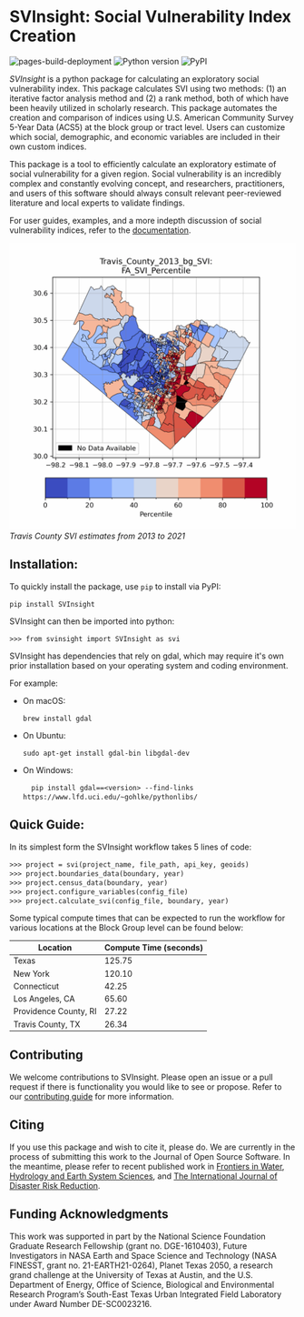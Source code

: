 # SVInsight: Social Vulnerability Index Creation 
![pages-build-deployment](https://github.com/mdp0023/SVInsight/actions/workflows/pages/pages-build-deployment/badge.svg)
![Python version](https://img.shields.io/badge/python-3.9%20|%203.10%20|%203.11%20|%203.12-blue)
![PyPI](https://img.shields.io/pypi/v/svinsight)

*SVInsight* is a python package for calculating an exploratory social vulnerability index. This package calculates SVI using two methods: (1) an iterative factor analysis method and (2) a rank method, both of which have been heavily utilized in scholarly research. This package automates the creation and comparison of indices using U.S. American Community Survey 5-Year Data (ACS5) at the block group or tract level. Users can customize which social, demographic, and economic variables are included in their own custom indices.

This package is a tool to efficiently calculate an exploratory estimate of social vulnerability for a given region. Social vulnerability is an incredibly complex and constantly evolving concept, and researchers, practitioners, and users of this software should always consult relevant peer-reviewed literature and local experts to validate findings.

For user guides, examples, and a more indepth discussion of social vulnerability indices, refer to the [documentation](https://mdp0023.github.io/SVInsight/).



![Gif of time-series for SVI estimates in Travis County, Texas](all_time_steps.gif)
*Travis County SVI estimates from 2013 to 2021*

## Installation: 
To quickly install the package, use `pip` to install via PyPI:
    
    pip install SVInsight

SVInsight can then be imported into python:

    >>> from svinsight import SVInsight as svi

SVInsight has dependencies that rely on gdal, which may require it's own prior installation based on your operating system and coding environment. 

For example:

* On macOS:
 
      brew install gdal

* On Ubuntu:
 
      sudo apt-get install gdal-bin libgdal-dev

* On Windows:

        pip install gdal==<version> --find-links https://www.lfd.uci.edu/~gohlke/pythonlibs/



## Quick Guide:

In its simplest form the SVInsight workflow takes 5 lines of code:

    >>> project = svi(project_name, file_path, api_key, geoids)
    >>> project.boundaries_data(boundary, year)
    >>> project.census_data(boundary, year)
    >>> project.configure_variables(config_file)
    >>> project.calculate_svi(config_file, boundary, year)

Some typical compute times that can be expected to run the workflow for various locations at the Block Group level can be found below:

| Location              | Compute Time (seconds) |
| --------------------- | ---------------------- | 
| Texas                 | 125.75                 | 
| New York              | 120.10                 | 
| Connecticut           | 42.25                  |
| Los Angeles, CA       | 65.60                  |
| Providence County, RI | 27.22                  |
| Travis County, TX     | 26.34                  |



## Contributing
We welcome contributions to SVInsight. Please open an issue or a pull request if there is functionality you would like to see or propose. Refer to our [contributing guide](https://mdp0023.github.io/SVInsight/Contributions/contributions.html) for more information.


## Citing
If you use this package and wish to cite it, please do. We are currently in the process of submitting this work to the Journal of Open Source Software. In the meantime, please refer to recent published work in [Frontiers in Water](https://doi.org/10.3389/frwa.2023.1278205), [Hydrology and Earth System Sciences](https://doi.org/10.5194/hess-26-3941-2022), and [The International Journal of Disaster Risk Reduction](https://doi.org/10.1016/j.ijdrr.2021.102613).


## Funding Acknowledgments
This work was supported in part by the National Science Foundation Graduate Research Fellowship (grant no. DGE-1610403), Future Investigators in NASA Earth and Space Science and Technology (NASA FINESST, grant no. 21-EARTH21-0264), Planet Texas 2050, a research grand challenge at the University of Texas at Austin, and the U.S. Department of Energy, Office of Science, Biological and Environmental Research Program’s South-East Texas Urban Integrated Field Laboratory under Award Number DE-SC0023216.




